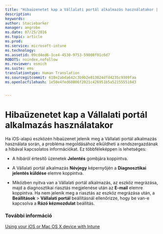 ```yaml
---
title: "Hibaüzenetet kap a Vállalati portál alkalmazás használatakor | Microsoft Intune"
description: 
keywords: 
author: Staciebarker
manager: angrobe
ms.date: 07/25/2016
ms.topic: article
ms.prod: 
ms.service: microsoft-intune
ms.technology: 
ms.assetid: 09cd4ed6-1ce4-4530-9753-59808f01c6d7
ROBOTS: noindex,nofollow
ms.reviewer: esmich
ms.suite: ems
translationtype: Human Translation
ms.sourcegitcommit: 618e2abda642c3b9b2e813824dfd4235c9309faa
ms.openlocfilehash: 1e50e4fed60806f2021c426951b5a52155551043


---
```



# Hibaüzenetet kap a Vállalati portál alkalmazás használatakor

Ha iOS-alapú eszközén hibaüzenet jelenik meg a Vállalati portál alkalmazás használata során, a probléma megoldásához elküldheti a rendszergazdának a hibával kapcsolatos információkat. Ez többféleképpen is lehetséges:

-   A hibáról értesítő üzenetek **Jelentés** gombjára koppintva.

-   A Vállalati portál alkalmazás **Névjegy** képernyőjén a **Diagnosztikai jelentés küldése** elemre koppintva.

-   Miközben nyitva van a Vállalati portál alkalmazás, az eszköz megrázása, majd a diagnosztikai riasztás megjelenése után az **E-mail** elemre koppintva. Ha nem jelenik meg a riasztás az eszköz megrázása után, a **Beállítások** &gt; **Vállalati portál** beállításnál ellenőrizze, hogy be van-e kapcsolva a **Rázó kézmozdulat** beállítás.


### További információ
[Using your iOS or Mac OS X device with Intune](using-your-ios-or-mac-os-x-device-with-intune.md)



<!--HONumber=Jul16_HO4-->


